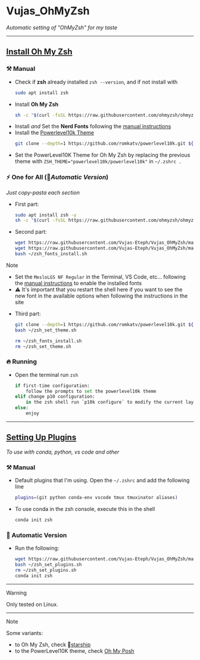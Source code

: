 # Vujas_OhMyZsh
*Automatic setting of "OhMyZsh" for my taste*

---

##  [Install Oh My Zsh](https://github.com/ohmyzsh/ohmyzsh?tab=readme-ov-file#basic-installation)

### ⚒️ Manual
- Check if **zsh** already installed `zsh --version`, and if not install with 
	```zsh
	sudo apt install zsh
	```
- Install **Oh My Zsh**
	```zsh
	sh -c "$(curl -fsSL https://raw.githubusercontent.com/ohmyzsh/ohmyzsh/master/tools/install.sh)"
	```
- Install *and* Set the **Nerd Fonts** following the [manual instructions](https://github.com/romkatv/powerlevel10k?tab=readme-ov-file#meslo-nerd-font-patched-for-powerlevel10k)
- Install the [Powerlevel10k Theme](https://github.com/romkatv/powerlevel10k#oh-my-zsh)
	```zsh
	git clone --depth=1 https://github.com/romkatv/powerlevel10k.git ${ZSH_CUSTOM:-$HOME/.oh-my-zsh/custom}/themes/powerlevel10k
	```
- Set the PowerLevel10K Theme for Oh My Zsh by replacing the previous theme with `ZSH_THEME="powerlevel10k/powerlevel10k"` in `~/.zshrc .`

### ⚡ One for All (🤖*Automatic Version*)
*Just copy-pasta each section*
- First part:
	```zsh
	sudo apt install zsh -y
	sh -c "$(curl -fsSL https://raw.githubusercontent.com/ohmyzsh/ohmyzsh/master/tools/install.sh)"
	```
- Second part:
	```zsh
	wget https://raw.githubusercontent.com/Vujas-Eteph/Vujas_OhMyZsh/main/zsh_fonts_install.sh -P ~
	wget https://raw.githubusercontent.com/Vujas-Eteph/Vujas_OhMyZsh/main/zsh_set_theme.sh -P ~
	bash ~/zsh_fonts_install.sh
 	```
> [!NOTE]
> - Set the `MesloLGS NF Regular` in the Terminal, VS Code, etc... following the [manual instructions](https://github.com/romkatv/powerlevel10k?tab=readme-ov-file#meslo-nerd-font-patched-for-powerlevel10k) to enable the installed fonts
> - ⚠️ It's important that you restart the shell here if you want to see the new font in the available options when following the instructions in the site

- Third part:
	```zsh
	git clone --depth=1 https://github.com/romkatv/powerlevel10k.git ${ZSH_CUSTOM:-$HOME/.oh-my-zsh/custom}/themes/powerlevel10k
	bash ~/zsh_set_theme.sh
 
	rm ~/zsh_fonts_install.sh
	rm ~/zsh_set_theme.sh
	```

### 🔥 Running
- Open the terminal run `zsh`
	```python
	if first-time configuration:
		follow the prompts to set the powerlevel10k theme
	elif change p10 configuration:
		in the zsh shell run `p10k configure` to modify the current layout
 	else:
 		enjoy
	```

---

## [Setting Up Plugins](https://github.com/ohmyzsh/ohmyzsh/wiki/Plugins-Overview)
*To use with conda, python, vs code and other*

### ⚒️ Manual
- Default plugins that I'm using. Open the `~/.zshrc` and add the following line
	```zsh
	plugins=(git python conda-env vscode tmux tmuxinator aliases)
	```
- To use conda in the zsh console, execute this in the shell
	```zsh
	conda init zsh 
	```
### 🤖 Automatic Version
- Run the following:
	```zsh
	wget https://raw.githubusercontent.com/Vujas-Eteph/Vujas_OhMyZsh/main/zsh_set_plugins.sh -P ~
	bash ~/zsh_set_plugins.sh
	rm ~/zsh_set_plugins.sh
 	conda init zsh
	```
 
---
> [!WARNING]
> Only tested on Linux.

---
> [!NOTE]
> Some variants:
> - to Oh My Zsh, check 👾[starship](https://github.com/starship/starship)
> - to the PowerLevel10K theme, check [Oh My Posh](https://github.com/jandedobbeleer/oh-my-posh)
